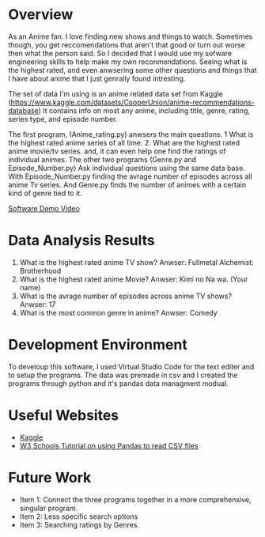 # Overview

As an Anime fan. I love finding new shows and things to watch. Sometimes though, you get reccomendations that aren't that good or turn out worse then what the person said. So I decided that I would use my sofware engineering skills to help make my own reconmendations. Seeing what is the highest rated, and even anwsering some other questions and things that I have about anime that I just genrally found intresting. 

The set of data I'm using is an anime related data set from Kaggle (https://www.kaggle.com/datasets/CooperUnion/anime-recommendations-database) It contains info on most any anime, including title, genre, rating, series type, and episode number. 

The first program, (Anime_rating.py) anwsers the main questions. 1 What is the highest rated anime series of all time. 2. What are the highest rated anime movie/tv series. and, it can even help one find the ratings of individual animes. The other two programs (Genre.py and Episode_Number.py) Ask individual questions using the same data base. With Episode_Number.py finding the avrage number of episodes across all anime Tv series. And Genre.py finds the number of animes with a certain kind of genre tied to it. 

[Software Demo Video](https://www.youtube.com/watch?v=TiWLuzL1Y48)

# Data Analysis Results

1. What is the highest rated anime TV show?
Anwser: Fullmetal Alchemist: Brotherhood
2. What is the highest rated anime Movie?
Anwser: Kimi no Na wa. (Your name)
3. What is the avrage number of episodes across anime TV shows?
Anwser: 17
4. What is the most common genre in anime?
Anwser: Comedy

# Development Environment

To develoup this software, I used Virtual Studio Code for the text editer and to setup the programs. The data was premade in csv and I created the programs through python and it's pandas data managment modual.

# Useful Websites

* [Kaggle](https://www.kaggle.com/)
* [W3 Schools Tutorial on using Pandas to read CSV files](https://www.w3schools.com/python/pandas/pandas_csv.asp)

# Future Work

* Item 1: Connect the three programs together in a more comprehensive, singular program.
* Item 2: Less specific search options
* Item 3: Searching ratings by Genres.